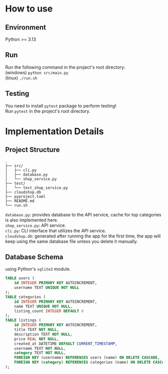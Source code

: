 # How to use
## Environment
Python >= 3.13

## Run
Run the following command in the project's root directory:  
(windows) `python src/main.py`  
(linux) `./run.sh`  

## Testing
You need to install `pytest` package to perform testing!  
Run `pytest` in the project's root directory.


# Implementation Details
## Project Structure
```
.
├── src/
│   ├── cli.py
│   ├── database.py
│   └── shop_service.py
├── test/
│   └── test_shop_service.py
├── cloudshop.db
├── pyproject.toml
├── README.md
└── run.sh
```

`database.py`: provides database to the API service, cache for top categories is also implemented here.  
`shop_service.py`: API service.  
`cli.py`: CLI interface that utilizes the API service.  
`cloudshop.db`: generated after running the app for the first time, the app will keep using the same database file unless you delete it manually.

## Database Schema
using Python's `sqlite3` module.

``` sql
TABLE users (
    id INTEGER PRIMARY KEY AUTOINCREMENT,
    username TEXT UNIQUE NOT NULL
);
TABLE categories (
    id INTEGER PRIMARY KEY AUTOINCREMENT,
    name TEXT UNIQUE NOT NULL,
    listing_count INTEGER DEFAULT 0
);
TABLE listings (
    id INTEGER PRIMARY KEY AUTOINCREMENT,
    title TEXT NOT NULL,
    description TEXT NOT NULL,
    price REAL NOT NULL,
    created_at DATETIME DEFAULT CURRENT_TIMESTAMP,
    username TEXT NOT NULL,
    category TEXT NOT NULL,
    FOREIGN KEY (username) REFERENCES users (name) ON DELETE CASCADE,
    FOREIGN KEY (category) REFERENCES categories (name) ON DELETE CASCADE
);
```

